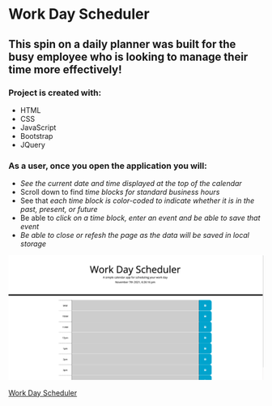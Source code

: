 # Work Day Scheduler

## This spin on a daily planner was built for the busy employee who is looking to manage their time more effectively!

### Project is created with:
- HTML
- CSS
- JavaScript
- Bootstrap
- JQuery

### As a user, once you open the application you will:
- *See the current date and time displayed at the top of the calendar*
- Scroll down to find *time blocks for standard business hours*
- See that *each time block is color-coded to indicate whether it is in the past, present, or future*
- Be able to *click on a time block, enter an event and be able to save that event*
- *Be able to close or refesh the page as the data will be saved in local storage* 

![screenshot of application](./assets/images/scheduler.png)

[Work Day Scheduler](https://dennisdown.github.io/scheduler/)
